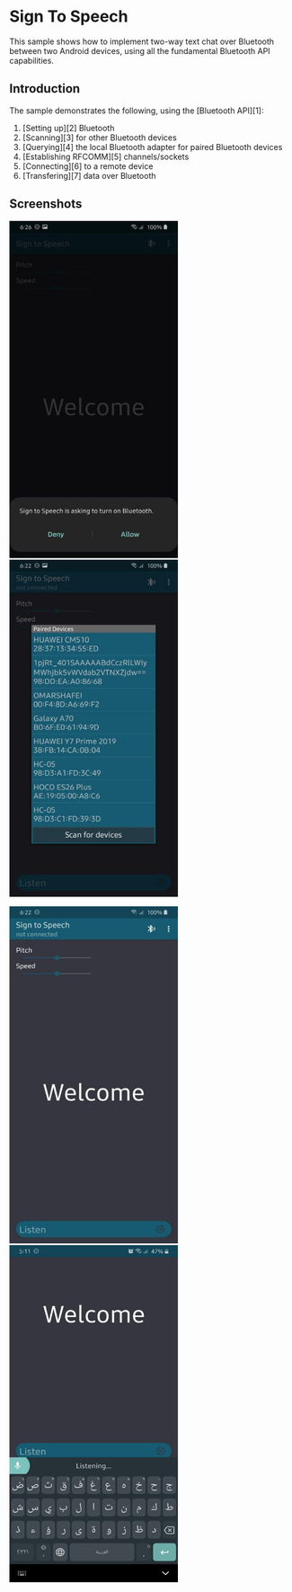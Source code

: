 
Sign To Speech
===================================

This sample shows how to implement two-way text chat over Bluetooth between two Android devices, using
all the fundamental Bluetooth API capabilities.

Introduction
------------

The sample demonstrates the following, using the [Bluetooth API][1]:

1. [Setting up][2] Bluetooth
2. [Scanning][3] for other Bluetooth devices
3. [Querying][4] the local Bluetooth adapter for paired Bluetooth devices
4. [Establishing RFCOMM][5] channels/sockets
5. [Connecting][6] to a remote device
6. [Transfering][7] data over Bluetooth

Screenshots
------------

<img src="Screenshots/Screen1.png" width="300" height="600" >   <img src="Screenshots/Screen2.png" width="300" height="600" >

<img src="Screenshots/Screen3.png" width="300" height="600" >   <img src="Screenshots/Screen4.png" width="300" height="600" >
